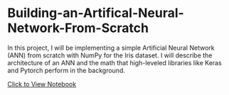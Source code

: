 # Building-an-Artifical-Neural-Network-From-Scratch

In this project, I will be implementing a simple Artificial Neural Network (ANN) from scratch with NumPy for the Iris dataset. I will describe the architecture of an ANN and the math that high-leveled libraries like Keras and Pytorch perform in the background.

[Click to View Notebook](https://htmlpreview.github.io/?https://raw.githubusercontent.com/danplotkin/Building-an-Artifical-Neural-Network-From-Scratch/main/NeuralNetworkNumPy.html)
